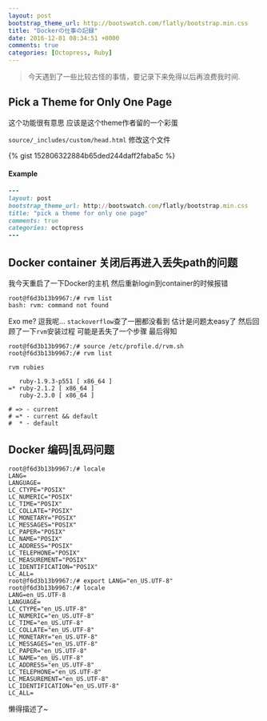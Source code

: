```yaml
---
layout: post
bootstrap_theme_url: http://bootswatch.com/flatly/bootstrap.min.css
title: "Dockerの仕事の記録"
date: 2016-12-01 08:34:51 +0000
comments: true
categories: [Octopress, Ruby]
---
```

<!-- more -->
>今天遇到了一些比较古怪的事情，要记录下来免得以后再浪费我时间.

## Pick a Theme for Only One Page 
这个功能很有意思 应该是这个theme作者留的一个彩蛋

`source/_includes/custom/head.html` 修改这个文件

{% gist 152806322884b65ded244daff2faba5c %}

#### Example 

``` ruby example front 
---
layout: post
bootstrap_theme_url: http://bootswatch.com/flatly/bootstrap.min.css
title: "pick a theme for only one page"
comments: true
categories: octopress
---
```
<!-- more -->
## Docker container 关闭后再进入丢失path的问题

我今天重启了一下Docker的主机 然后重新login到container的时候报错 

```
root@f6d3b13b9967:/# rvm list
bash: rvm: command not found
```

Exo me? 逗我呢... `stackoverflow`查了一圈都没看到 估计是问题太easy了 然后回顾了一下`rvm`安装过程 可能是丢失了一个步骤 最后得知

```
root@f6d3b13b9967:/# source /etc/profile.d/rvm.sh
root@f6d3b13b9967:/# rvm list

rvm rubies

   ruby-1.9.3-p551 [ x86_64 ]
=* ruby-2.1.2 [ x86_64 ]
   ruby-2.3.0 [ x86_64 ]

# => - current
# =* - current && default
#  * - default
```

## Docker 编码|乱码问题

```
root@f6d3b13b9967:/# locale
LANG=
LANGUAGE=
LC_CTYPE="POSIX"
LC_NUMERIC="POSIX"
LC_TIME="POSIX"
LC_COLLATE="POSIX"
LC_MONETARY="POSIX"
LC_MESSAGES="POSIX"
LC_PAPER="POSIX"
LC_NAME="POSIX"
LC_ADDRESS="POSIX"
LC_TELEPHONE="POSIX"
LC_MEASUREMENT="POSIX"
LC_IDENTIFICATION="POSIX"
LC_ALL=
root@f6d3b13b9967:/# export LANG="en_US.UTF-8"
root@f6d3b13b9967:/# locale
LANG=en_US.UTF-8
LANGUAGE=
LC_CTYPE="en_US.UTF-8"
LC_NUMERIC="en_US.UTF-8"
LC_TIME="en_US.UTF-8"
LC_COLLATE="en_US.UTF-8"
LC_MONETARY="en_US.UTF-8"
LC_MESSAGES="en_US.UTF-8"
LC_PAPER="en_US.UTF-8"
LC_NAME="en_US.UTF-8"
LC_ADDRESS="en_US.UTF-8"
LC_TELEPHONE="en_US.UTF-8"
LC_MEASUREMENT="en_US.UTF-8"
LC_IDENTIFICATION="en_US.UTF-8"
LC_ALL=
```

懒得描述了~
